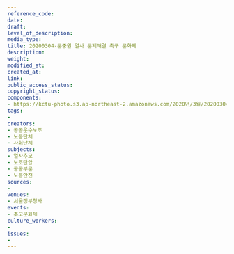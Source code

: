 ```yaml
---
reference_code: 
date: 
draft: 
level_of_description: 
media_type: 
title: 20200304-문중원 열사 문제해결 촉구 문화제
description: 
weight: 
modified_at: 
created_at: 
link: 
public_access_status: 
copyright_status: 
components:
- https://kctu-photo.s3.ap-northeast-2.amazonaws.com/2020년/3월/20200304-문중원+열사+문제해결+촉구+문화제/_BBS7688.jpg
tags:
- 
creators:
- 공공운수노조
- 노동단체
- 사회단체
subjects:
- 열사추모
- 노조탄압
- 공공부문
- 노동안전
sources:
- 
venues:
- 서울정부청사
events:
- 추모문화제
culture_workers:
- 
issues:
- 
---
```

